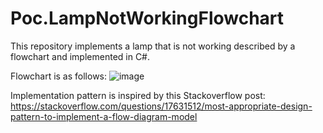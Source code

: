 # Poc.LampNotWorkingFlowchart

This repository implements a lamp that is not working described by a flowchart and implemented in C#.

Flowchart is as follows:
![image](https://user-images.githubusercontent.com/47394927/170843093-f319a618-b200-48ce-9f18-882940b61d53.png)

Implementation pattern is inspired by this Stackoverflow post: https://stackoverflow.com/questions/17631512/most-appropriate-design-pattern-to-implement-a-flow-diagram-model
